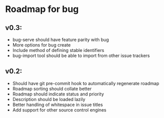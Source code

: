 # Roadmap for bug

## v0.3:
- bug-serve should have feature parity with bug
- More options for bug create
- Include method of defining stable identifiers
- bug-import tool should be able to import from other issue trackers

## v0.2:
- Should have git pre-commit hook to automatically regenerate roadmap
- Roadmap sorting should collate better
- Roadmap should indicate status and priority
- Description should be loaded lazily
- Better handling of whitespace in issue titles
- Add support for other source control engines
